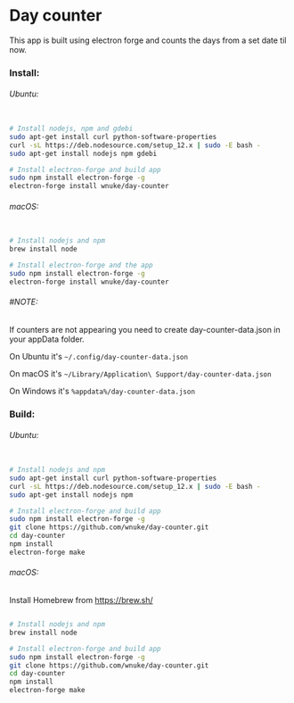 # Day counter

This app is built using electron forge and counts the days from a set date til now.

### Install:

###### Ubuntu:

```bash

# Install nodejs, npm and gdebi
sudo apt-get install curl python-software-properties
curl -sL https://deb.nodesource.com/setup_12.x | sudo -E bash -
sudo apt-get install nodejs npm gdebi

# Install electron-forge and build app
sudo npm install electron-forge -g
electron-forge install wnuke/day-counter

```

###### macOS:

```bash

# Install nodejs and npm
brew install node

# Install electron-forge and the app
sudo npm install electron-forge -g
electron-forge install wnuke/day-counter

```

###### #NOTE:

If counters are not appearing you need to create day-counter-data.json in your appData folder.

On Ubuntu it's ``~/.config/day-counter-data.json``

On macOS it's ``~/Library/Application\ Support/day-counter-data.json``

On Windows it's ``%appdata%/day-counter-data.json``

### Build:

###### Ubuntu:

```bash

# Install nodejs and npm
sudo apt-get install curl python-software-properties
curl -sL https://deb.nodesource.com/setup_12.x | sudo -E bash -
sudo apt-get install nodejs npm

# Install electron-forge and build app
sudo npm install electron-forge -g
git clone https://github.com/wnuke/day-counter.git
cd day-counter
npm install
electron-forge make

```

###### macOS:

Install Homebrew from https://brew.sh/

```bash

# Install nodejs and npm
brew install node

# Install electron-forge and build app
sudo npm install electron-forge -g
git clone https://github.com/wnuke/day-counter.git
cd day-counter
npm install
electron-forge make

```
